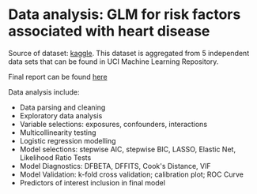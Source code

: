 # Data analysis: GLM for risk factors associated with heart disease

Source of dataset: [kaggle](https://www.kaggle.com/datasets/fedesoriano/heart-failure-prediction/data). This dataset is aggregated from 5 independent data sets that can be found in UCI Machine Learning Repository.

Final report can be found [here](https://github.com/ElKju/heart-disease-risk-factors-data-analysis/blob/main/STA303%20FINAL%20REPORT.pdf)

Data analysis include:
- Data parsing and cleaning
- Exploratory data analysis
- Variable selections: exposures, confounders, interactions
- Multicollinearity testing
- Logistic regression modelling
- Model selections: stepwise AIC, stepwise BIC, LASSO, Elastic Net, Likelihood Ratio Tests
- Model Diagnostics: DFBETA, DFFITS, Cook's Distance, VIF
- Model Validation: k-fold cross validation; calibration plot; ROC Curve
- Predictors of interest inclusion in final model
